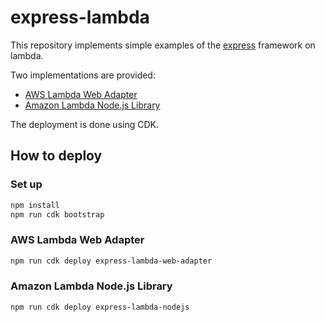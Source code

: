 # express-lambda

This repository implements simple examples of the [express](https://expressjs.com/) framework on lambda.

Two implementations are provided:

- [AWS Lambda Web Adapter](https://github.com/awslabs/aws-lambda-web-adapter)
- [Amazon Lambda Node.js Library](https://github.com/aws/aws-cdk/tree/main/packages/aws-cdk-lib/aws-lambda-nodejs)

The deployment is done using CDK.

## How to deploy

### Set up

```bash
npm install
npm run cdk bootstrap
```

### AWS Lambda Web Adapter

```bash
npm run cdk deploy express-lambda-web-adapter
```

### Amazon Lambda Node.js Library

```bash
npm run cdk deploy express-lambda-nodejs
```
